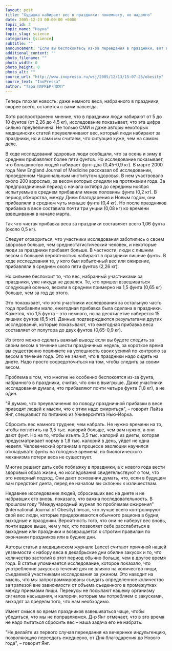 ```yaml
---
layout: post
title: "Худышка набирает вес в праздники: понемногу, но надолго"
date: 2005-12-23 00:00:00 +0000
topic_id: 2
topic_name: "Наука"
topic_slug: science
categories: [science]
subtitle: ""
announcement: "Если вы беспокоитесь из-за переедания в праздники, вот вам хорошая новость: большинство людей не набирает много веса в этот период."
additional_content: ""
photo_filename: ""
photo_width: 0
photo_height: 0
photo_alt: ""
source_url: "http://www.inopressa.ru/wsj/2005/12/13/15:07:25/obesity"
source_text: "InoPressa"
author: "Тара ПАРКЕР-ПОУП"
---
```

Теперь плохая новость: даже немного веса, набранного в праздники, скорее всего, останется с вами навсегда.

Хотя распространено мнение, что в праздники люди набирают от 5 до 10 фунтов (от 2,26 до 4,5 кг), исследование показывает, что эта цифра сильно преувеличена. Не только СМИ и даже авторы некоторых медицинских статей преувеличивают вес, который люди набирают за праздники, но и сами мы считаем, что ситуация хуже, чем на самом деле.

В ходе исследований здоровые люди сообщали, что за осень и зиму в среднем прибавляют более пяти фунтов. Но исследование показывает, что большинство людей набирает фунт-два (0,45-0,9 кг). В марте 2000 года New England Journal of Medicine рассказал об исследовании, проведенном Национальным институтом здоровья. В нем участвовало около 200 взрослых, за весом которых следили на протяжении года. За предпраздничный период с начала октября до середины ноября испытуемые в среднем прибавили менее половины фунта (0,2 кг). В период обжорства, между Днем благодарения и Новым годом, они прибавляли в среднем чуть меньше фунта (0,4 кг). Но после праздников прибавка в весе составила почти три унции (0,08 кг) ко времени взвешивания в начале марта.

Так что чистая прибавка веса за праздники составляет всего 1,06 фунта (около 0,5 кг).

Следует оговориться, что участники исследования заботились о своем здоровье больше, чем среднестатистический человек, и некоторые люди за праздники прибавят больше. В частности, люди с лишним весом с большей вероятностью набирают в праздники лишние фунты. В ходе исследования те, у кого был избыточный вес или ожирение, прибавляли в среднем около пяти фунтов (2,26 кг).

Но сильнее беспокоит то, что вес, набранный участниками за праздники, уже никуда не девался. Те, кто пришел взвешиваться следующей осенью, весили в среднем примерно на 1,5 фунта (0,65 кг) больше, чем за год до этого.

Это показывает, что хотя участники исследования за остальную часть года прибавили мало, ежегодная прибавка была сделана в праздники. Кажется, что 1,5 фунта – это немного, но за десятилетие наберется 15 лишних фунтов (6,5 кг). Данные подтверждаются результатами других исследований, которые показывают, что ежегодная прибавка веса составляет от полутора до двух фунтов (0,65-0,9 кг).

Из этого можно сделать важный вывод: если вы будете следить за своим весом в течение шести праздничных недель, за короткое время вы существенно повлияете на успешность своих усилий по контролю за весом в течение года. Это не значит, что в праздники надо сидеть на диете. Надо просто сосредоточиться на том, чтобы следить за своим весом.

Проблема в том, что многие не особенно беспокоятся из-за фунта, набранного в праздники, считая, что они в выигрыше. Даже участники исследования думали, что прибавляют почти четыре фунта (1,8 кг), а не один.

"Я думаю, что преувеличения по поводу праздничной прибавки в весе приводят людей к мысли, что с этим надо смириться", – говорит Лайза Янг, специалист по питанию из Университета Нью-Йорка.

Сбросить вес намного труднее, чем набрать. Не нужно времени на то, чтобы поглотить на 3,5 тыс. калорий больше, чем вам нужно, а они дают фунт. Но на то, чтобы изъять 3,5 тыс. калорий из диеты, которая предусматривает норму в 1,8 тыс. калорий в день, уйдет не одна неделя. Человеческий организм в процессе эволюции научился откладывать фунты на голодные времена, но биологического механизма потери веса не существует.

Многие решают дать себе поблажку в праздники, а с нового года вести здоровый образ жизни, но исследования свидетельствуют о том, что это неверный подход. Они дают основания думать, что, если в будущем вам предстоит диета, перед ее началом вы склонны к излишествам.

Недавнее исследование людей, сбросивших вес на диете и не набравших его вновь, показало, что важна последовательность. В прошлом году "Международный журнал по проблемам ожирения" (International Journal of Obesity) писал, что лучше всего контролируют свой вес люди, которые придерживаются обычного рациона в будни, выходные и праздники. Вероятность того, что они не наберут вес вновь, почти вдвое выше, чем у тех, кто позволяет себе расслабиться в выходные или праздники и возвращается к строгим правилам по окончании праздников или в будние дни.

Авторы статьи в медицинском журнале Lancet считают причиной нашей уязвимости к набору веса в декабрьские дни обилие закусок и то, что количество застолий в этот период обычно больше, чем в другое время года. В статье упоминается исследование, которое показало, что употребление закусок в течение дня не влияло на количество пищи, съедаемой участниками исследования за ужином. Это наводит на мысль, что мы запрограммированы съедать определенное количество за трапезой вне зависимости от объема съеденного в промежутках между приемами пищи. Перекусы не посылают нашему организму сигналов насыщения, и калории, которые мы потребляем с закусками, выходят за пределы того, что нам необходимо.

Имеет смысл во время праздников взвешиваться чаще, чтобы убедиться, что мы не поправляемся. Д-р Янг отмечает, что в это время не надо пытаться сбросить вес – наша задача его не набрать.

"Не делайте из первого случая переедания на вечеринке индульгенцию, позволяющую переедать ежедневно, от Дня благодарения до Нового года", – говорит Янг.
